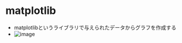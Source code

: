 # matplotlib
+ matplotlibというライブラリで与えられたデータからグラフを作成する
+ ![image](https://user-images.githubusercontent.com/97442619/184313114-bcfb0fec-6164-42ed-a758-e29c16f6fa46.png)
